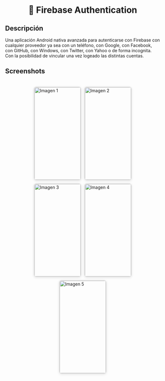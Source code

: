 <div align="center">
<h1 align="center">📱 Firebase Authentication</h1>
</div>

## Descripción

Una aplicación Android nativa avanzada para autenticarse con Firebase con cualquier proveedor ya sea con un teléfono, con Google, con Facebook, con GitHub, con Windows, con Twitter, con Yahoo o de forma incognita. Con la posibilidad de vincular una vez logeado las distintas cuentas.

## Screenshots

  <div style="display: flex; justify-content: center; align-items: center; flex-wrap: wrap; gap: 10px; padding: 20px;">
      <img src="https://imgur.com/a/uo6Vf3r.png" alt="Imagen 1" style="width: 150px; height: 300px; border: 2px solid #ddd; border-radius: 8px; box-shadow: 0 2px 8px rgba(0,0,0,0.1);">
      <img src="https://imgur.com/a/zNzVLtm.png" alt="Imagen 2" style="width: 150px; height: 300px; border: 2px solid #ddd; border-radius: 8px; box-shadow: 0 2px 8px rgba(0,0,0,0.1);">
      <img src="https://imgur.com/a/3f7AmQ7.png" alt="Imagen 3" style="width: 150px; height: 300px; border: 2px solid #ddd; border-radius: 8px; box-shadow: 0 2px 8px rgba(0,0,0,0.1);">
      <img src="https://imgur.com/a/jynBufw.png" alt="Imagen 4" style="width: 150px; height: 300px; border: 2px solid #ddd; border-radius: 8px; box-shadow: 0 2px 8px rgba(0,0,0,0.1);">
      <img src="https://imgur.com/a/iJC1p17.png" alt="Imagen 5" style="width: 150px; height: 300px; border: 2px solid #ddd; border-radius: 8px; box-shadow: 0 2px 8px rgba(0,0,0,0.1);">

  </div>

